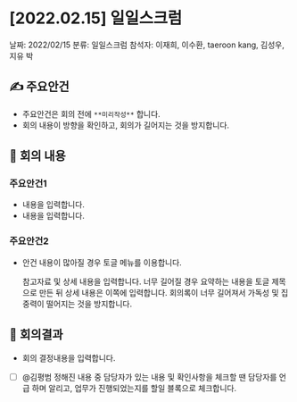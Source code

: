 # [2022.02.15] 일일스크럼

날짜: 2022/02/15
분류: 일일스크럼
참석자: 이재희, 이수환, taeroon kang, 김성우, 지유 박

## ✍ 주요안건

- 주요안건은 회의 전에 `**미리작성**` 합니다.
- 회의 내용이 방향을 확인하고, 회의가 길어지는 것을 방지합니다.

## 📑 회의 내용

### 주요안건1

- 내용을 입력합니다.
- 내용을 입력합니다.

### 주요안건2

- 안건 내용이 많아질 경우 토글 메뉴를 이용합니다.
    
    참고자료 및 상세 내용을 입력합니다.
    너무 길어질 경우 요약하는 내용을 토글 제목으로 만든 뒤 상세 내용은 이쪽에 입력합니다. 회의록이 너무 길어져서  가독성 및 집중력이 떨어지는 것을 방지합니다. 
    

## 📢 회의결과

- 회의 결정내용을 입력합니다.
- [ ]  @김평범 정해진 내용 중 담당자가 있는 내용 및 확인사항을 체크할 땐 담당자를 언급 하며 알리고, 업무가 진행되었는지를 할일 블록으로 체크합니다.